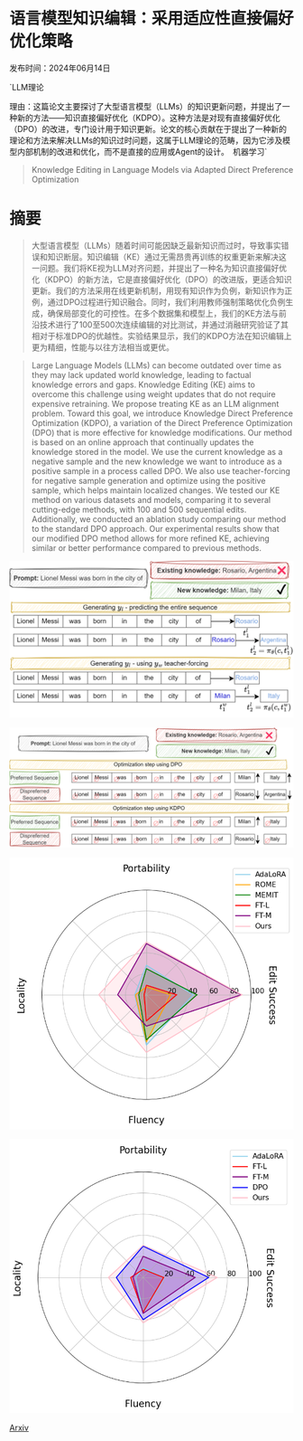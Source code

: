 # 语言模型知识编辑：采用适应性直接偏好优化策略

发布时间：2024年06月14日

`LLM理论

理由：这篇论文主要探讨了大型语言模型（LLMs）的知识更新问题，并提出了一种新的方法——知识直接偏好优化（KDPO）。这种方法是对现有直接偏好优化（DPO）的改进，专门设计用于知识更新。论文的核心贡献在于提出了一种新的理论和方法来解决LLMs的知识过时问题，这属于LLM理论的范畴，因为它涉及模型内部机制的改进和优化，而不是直接的应用或Agent的设计。` `机器学习`

> Knowledge Editing in Language Models via Adapted Direct Preference Optimization

# 摘要

> 大型语言模型（LLMs）随着时间可能因缺乏最新知识而过时，导致事实错误和知识断层。知识编辑（KE）通过无需昂贵再训练的权重更新来解决这一问题。我们将KE视为LLM对齐问题，并提出了一种名为知识直接偏好优化（KDPO）的新方法，它是直接偏好优化（DPO）的改进版，更适合知识更新。我们的方法采用在线更新机制，用现有知识作为负例，新知识作为正例，通过DPO过程进行知识融合。同时，我们利用教师强制策略优化负例生成，确保局部变化的可控性。在多个数据集和模型上，我们的KE方法与前沿技术进行了100至500次连续编辑的对比测试，并通过消融研究验证了其相对于标准DPO的优越性。实验结果显示，我们的KDPO方法在知识编辑上更为精细，性能与以往方法相当或更优。

> Large Language Models (LLMs) can become outdated over time as they may lack updated world knowledge, leading to factual knowledge errors and gaps. Knowledge Editing (KE) aims to overcome this challenge using weight updates that do not require expensive retraining. We propose treating KE as an LLM alignment problem. Toward this goal, we introduce Knowledge Direct Preference Optimization (KDPO), a variation of the Direct Preference Optimization (DPO) that is more effective for knowledge modifications. Our method is based on an online approach that continually updates the knowledge stored in the model. We use the current knowledge as a negative sample and the new knowledge we want to introduce as a positive sample in a process called DPO. We also use teacher-forcing for negative sample generation and optimize using the positive sample, which helps maintain localized changes. We tested our KE method on various datasets and models, comparing it to several cutting-edge methods, with 100 and 500 sequential edits. Additionally, we conducted an ablation study comparing our method to the standard DPO approach. Our experimental results show that our modified DPO method allows for more refined KE, achieving similar or better performance compared to previous methods.

![语言模型知识编辑：采用适应性直接偏好优化策略](../../../paper_images/2406.09920/Generation.drawio.png)

![语言模型知识编辑：采用适应性直接偏好优化策略](../../../paper_images/2406.09920/Cycle-1.drawio.png)

![语言模型知识编辑：采用适应性直接偏好优化策略](../../../paper_images/2406.09920/radar_zsre_llama_7b.png)

![语言模型知识编辑：采用适应性直接偏好优化策略](../../../paper_images/2406.09920/radar_avg_500_seq_qwen0.5.png)

[Arxiv](https://arxiv.org/abs/2406.09920)
